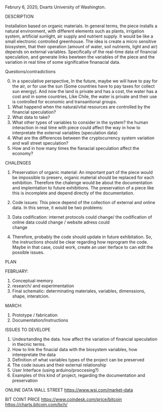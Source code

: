 Februry 6, 2020, Dxarts University of Washington.

DESCRIPTION

Installation based on organic materials.
In general terms, the piece installs a natural environment, with different elements such as plants, irrigation system, artificial sunlight, air supply and nutrient supply. It would be like a small electronic controlled greenhouse. The idea is  create a micro sensitive biosystem, that their operation (amount of water, soil nutrients, light and air) depends on external variables. Specifically of the real-time data of financial speculation, and generate links bewteen the variables of the piece and the variation in real time of some significative finanacial data. 

Questions/contradictions

0. In a speculative perspective, In the future, maybe we will have to pay for the air, or for use the sun (Some countries have to pay taxes for collect sun energy). And now the land is private and has a cost, the water has a cost and in some countries, Like Chile, the water is private and their use is controlled for economic and transantional groups.
1. What happend when the natural/vital resources are controlled by the financial speculation?
2. What data to take?
3. What other types of variables to consider in the system? the human interaction in real time with piece could affect the way in how to interpretate the external variables (speculation data)
4. What are the differences between the cryptocurrency system variation and wall street speculation? 
5. How  and in how many times the fianacial speculation affect the economy?


CHALENGES
1. Preservation of organic material: 
An important part of the piece would be impossible to preserv, organic material should be replaced for each exhibition. Therefore the chalenge would be about the documentation and implemtation to  future exhibitions. The preservation of a piece like this is incomplete and depend directly of the documentation.

2. Code issues: This piece depend of the collection of external and online data. In this sense, it would be two problems:
  1. Data codification: internet protocols could change/ the codification of online data could change / website adress could  
  change
  2. Therefore, probably the code should update in future exhibitation.
  So, the instructions should be clear regarding how reprogram the code. Maybe in that case, could work, create an user iterface to can edit the possible issues. 
  
 PLAN
 
 FEBRUARY: 
 1. Conceptual memory
 2. research/ and experimentation
 3. Final schematic: determinating materiales, variables, dimenssions, shape, interatcion. 

 MARCH: 
 1. Prototype / fabrication
 2. Documentation/Instructions
 
ISSUES TO DEVELOPE
1. Undesrtanding the data. how affect the variation of financial speculation in thecnic terms. 
2. How to link the finacial data with the biosystem variables, how interepretate the data
3. Definition of what variables types of the project can be preserved
4. The code issues and their external relationship
5. User Interface (using arduino/proccesing?)
5. Examples of this kind of project, regarding the documentation and preservation

ONLINE DATA WALL STREET
https://www.wsj.com/market-data

BIT COINT PRICE
https://www.coindesk.com/price/bitcoin
https://charts.bitcoin.com/bch/




 




